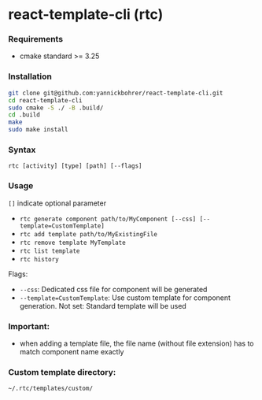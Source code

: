 # react-template-cli (rtc) 

### Requirements
- cmake standard >= 3.25

### Installation
```bash
git clone git@github.com:yannickbohrer/react-template-cli.git
cd react-template-cli
sudo cmake -S ./ -B .build/
cd .build
make
sudo make install
```

### Syntax 
`rtc [activity] [type] [path] [--flags]`

### Usage
`[]` indicate optional parameter
- `rtc generate component path/to/MyComponent [--css] [--template=CustomTemplate]`
- `rtc add template path/to/MyExistingFile`
- `rtc remove template MyTemplate`
- `rtc list template`
- `rtc history`

Flags:
- `--css`: Dedicated css file for component will be generated
- `--template=CustomTemplate`: Use custom template for component generation. Not set: Standard template will be used

### Important:
- when adding a template file, the file name (without file extension) has to match component name exactly

### Custom template directory:
```bash
~/.rtc/templates/custom/
```
